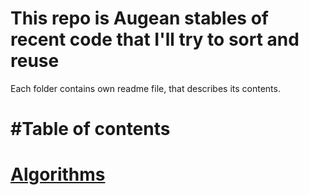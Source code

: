 <!--
/**
* @ Snippets repository
*
* by Den Hnatiuk
* https://github.com/DenysHnatiuk/snippets
*/
 -->
# This repo is Augean stables of recent code that I'll try to sort and reuse
 Each folder contains own readme file, that describes its contents.

#Table of contents
==================
[Algorithms](./algorithms/readme.md)
==================
